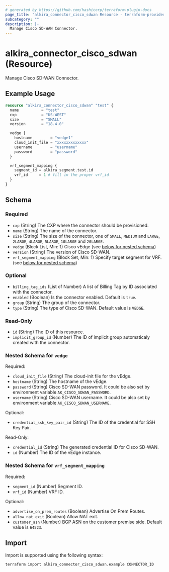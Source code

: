 ```yaml
---
# generated by https://github.com/hashicorp/terraform-plugin-docs
page_title: "alkira_connector_cisco_sdwan Resource - terraform-provider-alkira"
subcategory: ""
description: |-
  Manage Cisco SD-WAN Connector.
---
```


# alkira_connector_cisco_sdwan (Resource)

Manage Cisco SD-WAN Connector.

## Example Usage

```terraform
resource "alkira_connector_cisco_sdwan" "test" {
  name          = "test"
  cxp           = "US-WEST"
  size          = "SMALL"
  version       = "18.4.0"

  vedge {
    hostname        = "vedge1"
    cloud_init_file = "xxxxxxxxxxxxx"
    username        = "username"
    password        = "password"
  }

  vrf_segment_mapping {
    segment_id = alkira_segment.test.id
    vrf_id     = 1 # fill in the proper vrf_id
  }
}
```

<!-- schema generated by tfplugindocs -->
## Schema

### Required

- `cxp` (String) The CXP where the connector should be provisioned.
- `name` (String) The name of the connector.
- `size` (String) The size of the connector, one of `SMALL`, `MEDIUM` and `LARGE`, `2LARGE`, `4LARGE`, `5LARGE`, `10LARGE` and `20LARGE`.
- `vedge` (Block List, Min: 1) Cisco vEdge (see [below for nested schema](#nestedblock--vedge))
- `version` (String) The version of Cisco SD-WAN.
- `vrf_segment_mapping` (Block Set, Min: 1) Specify target segment for VRF. (see [below for nested schema](#nestedblock--vrf_segment_mapping))

### Optional

- `billing_tag_ids` (List of Number) A list of Billing Tag by ID associated with the connector.
- `enabled` (Boolean) Is the connector enabled. Default is `true`.
- `group` (String) The group of the connector.
- `type` (String) The type of Cisco SD-WAN. Default value is `VEDGE`.

### Read-Only

- `id` (String) The ID of this resource.
- `implicit_group_id` (Number) The ID of implicit group automaticaly created with the connector.

<a id="nestedblock--vedge"></a>
### Nested Schema for `vedge`

Required:

- `cloud_init_file` (String) The cloud-init file for the vEdge.
- `hostname` (String) The hostname of the vEdge.
- `password` (String) Cisco SD-WAN password. It could be also set by environment variable `AK_CISCO_SDWAN_PASSWORD`.
- `username` (String) Cisco SD-WAN username. It could be also set by environment variable `AK_CISCO_SDWAN_USERNAME`.

Optional:

- `credential_ssh_key_pair_id` (String) The ID of the credential for SSH Key Pair.

Read-Only:

- `credential_id` (String) The generated credential ID for Cisco SD-WAN.
- `id` (Number) The ID of the vEdge instance.


<a id="nestedblock--vrf_segment_mapping"></a>
### Nested Schema for `vrf_segment_mapping`

Required:

- `segment_id` (Number) Segment ID.
- `vrf_id` (Number) VRF ID.

Optional:

- `advertise_on_prem_routes` (Boolean) Advertise On Prem Routes.
- `allow_nat_exit` (Boolean) Allow NAT exit.
- `customer_asn` (Number) BGP ASN on the customer premise side. Default value is `64523`.

## Import

Import is supported using the following syntax:

```shell
terraform import alkira_connector_cisco_sdwan.example CONNECTOR_ID
```
